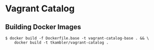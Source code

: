 # Vagrant Catalog

## Building Docker Images

    $ docker build -f Dockerfile.base -t vagrant-catalog-base . && \
        docker build -t tkambler/vagrant-catalog .
